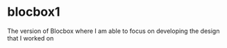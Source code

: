 # blocbox1
The version of Blocbox where I am able to focus on developing the design that I worked on
